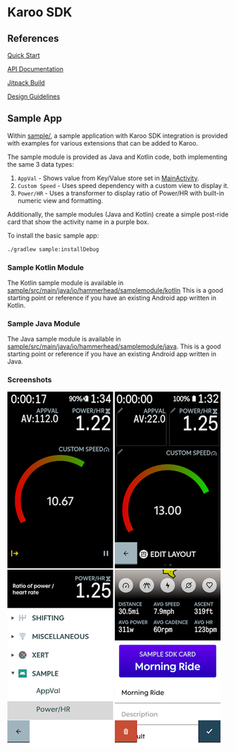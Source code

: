 # Karoo SDK

## References

[Quick Start](https://hammerheadnav.github.io/karoo-sdk/index.html)

[API Documentation](https://hammerheadnav.github.io/karoo-sdk/0.0.6/karoo-sdk/index.html)

[Jitpack Build](https://jitpack.io/#io.hammerhead/karoo-sdk)

[Design Guidelines](https://www.figma.com/file/Adr23SlulPNE2RBu1VI28C/H-Visual-Data-Field-System?node-id=0%3A1)

## Sample App

Within [sample/](sample/), a sample application with Karoo SDK integration is provided with
examples for various extensions that can be added to Karoo.

The sample module is provided as Java and Kotlin code, both implementing the same 3
data types:
1. `AppVal` - Shows value from Key/Value store set in [MainActivity](sample/src/main/java/io/hammerhead/sample/MainActivity.kt).
1. `Custom Speed` - Uses speed dependency with a custom view to display it.
1. `Power/HR` - Uses a transformer to display ratio of Power/HR with built-in numeric view and formatting.

Additionally, the sample modules (Java and Kotlin) create a simple post-ride card that show
the activity name in a purple box.

To install the basic sample app:
```bash
./gradlew sample:installDebug
```

### Sample Kotlin Module

The Kotlin sample module is available in [sample/src/main/java/io/hammerhead/samplemodule/kotlin](sample/src/main/java/io/hammerhead/samplemodule/kotlin)
This is a good starting point or reference if you have an existing Android app written in Kotlin.

### Sample Java Module

The Java sample module is available in [sample/src/main/java/io/hammerhead/samplemodule/java](sample/src/main/java/io/hammerhead/samplemodule/java).
This is a good starting point or reference if you have an existing Android app written in Java.

### Screenshots

![SDK fields in ride](screenshots/ride.png?raw=true "SDK fields in ride")
![SDK fields in editor](screenshots/pages-preview.png?raw=true "SDK fields in editor")
![SDK field selection](screenshots/pages-select.png?raw=true "SDK field selection")
![SDK post-ride card](screenshots/post-ride.png?raw=true "SDK Post-Ride Card")
